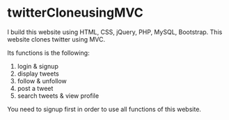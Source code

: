 # twitterCloneusingMVC
I build this website using HTML, CSS, jQuery, PHP, MySQL, Bootstrap. This website clones twitter using MVC. 

Its functions is the following:
 1. login & signup
 2. display tweets
 3. follow & unfollow
 4. post a tweet
 4. search tweets & view profile
 
 You need to signup first in order to use all functions of this website. 
